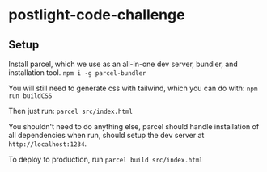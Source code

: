# postlight-code-challenge

## Setup

Install parcel, which we use as an all-in-one dev server, bundler, and installation tool.
`npm i -g parcel-bundler`

You will still need to generate css with tailwind, which you can do with:
`npm run buildCSS`

Then just run:
`parcel src/index.html`

You shouldn't need to do anything else, parcel should handle installation of all dependencies when run, should setup the dev server at `http://localhost:1234`.

To deploy to production, run `parcel build src/index.html`
